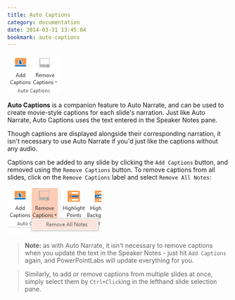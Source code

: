 ```yaml
---
title: Auto Captions
category: documentation
date: 2014-03-31 13:45:04
bookmark: auto-captions
---
```


<p>
  <img class="box-shadow" src="./img/docs/auto-captions-1.png">
</p>

**Auto Captions** is a companion feature to Auto Narrate, and can be used to create movie-style captions for each slide's narration. Just like Auto Narrate, Auto Captions uses the text entered in the Speaker Notes pane.

Though captions are displayed alongside their corresponding narration, it isn't necessary to use Auto Narrate if you'd just like the captions without any audio.

Captions can be added to any slide by clicking the `Add Captions` button, and removed using the `Remove Captions`
button. To remove captions from all slides, click on the `Remove Captions` label and select `Remove All Notes`:

<img class="box-shadow" src="./img/docs/auto-captions-2.png" >

> **Note:** as with Auto Narrate, it isn't necessary to remove captions when you update the text in the Speaker Notes - just hit `Add Captions` again, and PowerPointLabs will update everything for you.

> Similarly, to add or remove captions from multiple slides at once, simply select them by `Ctrl+Click`ing in the lefthand slide selection pane.